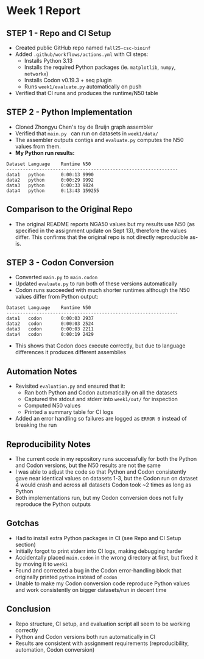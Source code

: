 # Week 1 Report

## STEP 1 - Repo and CI Setup
- Created public GitHub repo named `fall25-csc-bioinf`
- Added `.github/workflows/actions.yml` with CI steps:
    - Installs Python 3.13
    - Installs the required Python packages (ie. `matplotlib`, `numpy`, `networkx`)
    - Installs Codon v0.19.3 + seq plugin
    - Runs `week1/evaluate.py` automatically on push
- Verified that CI runs and produces the runtime/N50 table

## STEP 2 - Python Implementation
- Cloned Zhongyu Chen's toy de Bruijn graph assembler
- Verified that `main.py ` can run on datasets in `week1/data/`
- The assembler outputs contigs and `evaluate.py` computes the N50 values from them.
- **My Python run results:**
```
Dataset	Language	Runtime	N50
---------------------------------------------------------------
data1	python		0:00:13	9990
data2	python		0:00:29	9992
data3	python		0:00:33	9824
data4	python		0:13:43	159255
```

## Comparison to the Original Repo
- The original README reports NGA50 values but my results use N50 (as specified in the assignment update on Sept 13), therefore the values differ. This confirms that the original repo is not directly reproducible as-is.

## STEP 3 - Codon Conversion
- Converted `main.py` to `main.codon`
- Updated `evaluate.py` to run both of these versions automatically
- Codon runs succeeded with much shorter runtimes although the N50 values differ from Python output:
``` 
Dataset	Language	Runtime	N50
---------------------------------------------------------------
data1	codon		0:00:03	2937
data2	codon		0:00:03	2524
data3	codon		0:00:03	2211
data4	codon		0:00:19	2429
```
- This shows that Codon does execute correctly, but due to language differences it produces different assemblies

## Automation Notes
- Revisited `evaluation.py` and ensured that it:
    - Ran both Python and Codon automatically on all the datasets
    - Captured the stdout and stderr into `week1/out/` for inspection
    - Computed N50 values
    - Printed a summary table for CI logs
- Added an error handling so failures are logged as `ERROR 0` instead of breaking the run

## Reproducibility Notes
- The current code in my repository runs successfully for both the Python and Codon versions, but the N50 results are not the same
- I was able to adjust the code so that Python and Codon consistently gave near identical values on datasets 1-3, but the Codon run on dataset 4 would crash and across all datasets Codon took ~2 times as long as Python
- Both implementations run, but my Codon conversion does not fully reproduce the Python outputs

## Gotchas
- Had to install extra Python packages in CI (see Repo and CI Setup section)
- Initially forgot to print stderr into CI logs, making debugging harder
- Accidentally placed `main.codon` in the wrong directory at first, but fixed it by moving it to `week1`
- Found and corrected a bug in the Codon error-handling block that originally printed `python` instead of `codon`
- Unable to make my Codon conversion code reproduce Python values and work consistently on bigger datasets/run in decent time

## Conclusion
- Repo structure, CI setup, and evaluation script all seem to be working correctly
- Python and Codon versions both run automatically in CI
- Results are consistent with assignment requirements (reproducibility, automation, Codon conversion)